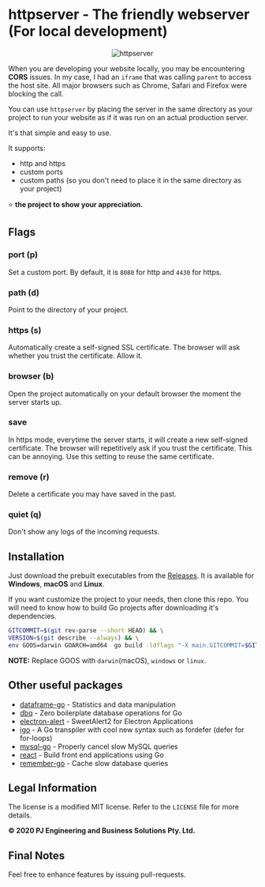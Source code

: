 httpserver - The friendly webserver (For local development)
======


<p align="center">
<img src="https://github.com/rocketlaunchr/httpserver/raw/master/logo.png" alt="httpserver" />
</p>


When you are developing your website locally, you may be encountering **CORS** issues.
In my case, I had an `iframe` that was calling `parent` to access the host site.
All major browsers such as Chrome, Safari and Firefox were blocking the call.

You can use `httpserver` by placing the server in the same directory as your project to
run your website as if it was run on an actual production server.

It's that simple and easy to use.

It supports:
- http and https
- custom ports
- custom paths (so you don't need to place it in the same directory as your project)


⭐ **the project to show your appreciation.**

## Flags

### port (p)

Set a custom port. By default, it is `8080` for http and `4430` for https.

### path (d)

Point to the directory of your project.

### https (s)

Automatically create a self-signed SSL certificate. The browser will ask whether you trust the certificate. Allow it.

### browser (b)

Open the project automatically on your default browser the moment the server starts up.

### save

In https mode, everytime the server starts, it will create a new self-signed certificate.
The browser will repetitively ask if you trust the certificate. This can be annoying.
Use this setting to reuse the same certificate.

### remove (r)

Delete a certificate you may have saved in the past.

### quiet (q)

Don't show any logs of the incoming requests.



## Installation

Just download the prebuilt executables from the [Releases](https://github.com/rocketlaunchr/httpserver/releases). It is available for **Windows**, **macOS** and **Linux**.

If you want customize the project to your needs, then clone this repo. You will need to know how to build Go projects after downloading it's dependencies.


```bash
GITCOMMIT=$(git rev-parse --short HEAD) && \
VERSION=$(git describe --always) && \
env GOOS=darwin GOARCH=amd64  go build -ldflags "-X main.GITCOMMIT=$GITCOMMIT -X main.VERSION=$VERSION -s -w" .
```

**NOTE:** Replace GOOS with `darwin`(macOS), `windows` or `linux`.



Other useful packages
------------

- [dataframe-go](https://github.com/rocketlaunchr/dataframe-go) - Statistics and data manipulation
- [dbq](https://github.com/rocketlaunchr/dbq) - Zero boilerplate database operations for Go
- [electron-alert](https://github.com/rocketlaunchr/electron-alert) - SweetAlert2 for Electron Applications
- [igo](https://github.com/rocketlaunchr/igo) - A Go transpiler with cool new syntax such as fordefer (defer for for-loops)
- [mysql-go](https://github.com/rocketlaunchr/mysql-go) - Properly cancel slow MySQL queries
- [react](https://github.com/rocketlaunchr/react) - Build front end applications using Go
- [remember-go](https://github.com/rocketlaunchr/remember-go) - Cache slow database queries


## Legal Information

The license is a modified MIT license. Refer to the `LICENSE` file for more details.

**© 2020 PJ Engineering and Business Solutions Pty. Ltd.**

## Final Notes

Feel free to enhance features by issuing pull-requests.